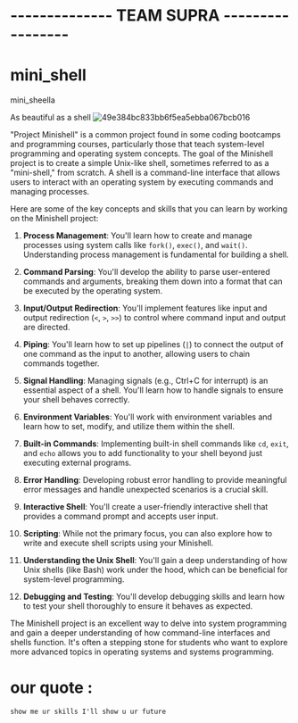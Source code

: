 # -------------- TEAM SUPRA -----------------
# mini_shell
mini_sheella  

As beautiful as a shell
![49e384bc833bb6f5ea5ebba067bcb016](https://github.com/siiine-764/mini_shell/assets/80540449/6005f335-f23d-4679-ab88-251db6c727e6)


"Project Minishell" is a common project found in some coding bootcamps and programming courses, particularly those that teach system-level programming and operating system concepts. The goal of the Minishell project is to create a simple Unix-like shell, sometimes referred to as a "mini-shell," from scratch. A shell is a command-line interface that allows users to interact with an operating system by executing commands and managing processes.

Here are some of the key concepts and skills that you can learn by working on the Minishell project:

1. **Process Management**: You'll learn how to create and manage processes using system calls like `fork()`, `exec()`, and `wait()`. Understanding process management is fundamental for building a shell.

2. **Command Parsing**: You'll develop the ability to parse user-entered commands and arguments, breaking them down into a format that can be executed by the operating system.

3. **Input/Output Redirection**: You'll implement features like input and output redirection (`<`, `>`, `>>`) to control where command input and output are directed.

4. **Piping**: You'll learn how to set up pipelines (`|`) to connect the output of one command as the input to another, allowing users to chain commands together.

5. **Signal Handling**: Managing signals (e.g., Ctrl+C for interrupt) is an essential aspect of a shell. You'll learn how to handle signals to ensure your shell behaves correctly.

6. **Environment Variables**: You'll work with environment variables and learn how to set, modify, and utilize them within the shell.

7. **Built-in Commands**: Implementing built-in shell commands like `cd`, `exit`, and `echo` allows you to add functionality to your shell beyond just executing external programs.

8. **Error Handling**: Developing robust error handling to provide meaningful error messages and handle unexpected scenarios is a crucial skill.

9. **Interactive Shell**: You'll create a user-friendly interactive shell that provides a command prompt and accepts user input.

10. **Scripting**: While not the primary focus, you can also explore how to write and execute shell scripts using your Minishell.

11. **Understanding the Unix Shell**: You'll gain a deep understanding of how Unix shells (like Bash) work under the hood, which can be beneficial for system-level programming.

12. **Debugging and Testing**: You'll develop debugging skills and learn how to test your shell thoroughly to ensure it behaves as expected.

The Minishell project is an excellent way to delve into system programming and gain a deeper understanding of how command-line interfaces and shells function. It's often a stepping stone for students who want to explore more advanced topics in operating systems and systems programming.




<h1> our quote : </h1>

    show me ur skills I'll show u ur future

